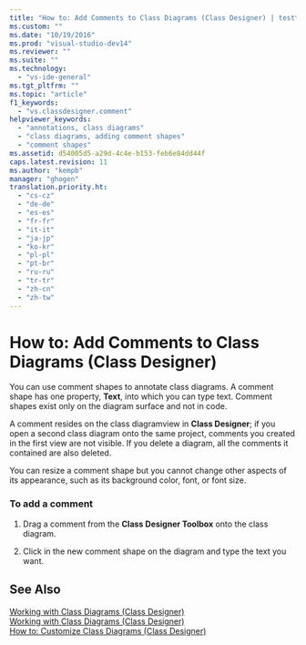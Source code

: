 ```yaml
---
title: "How to: Add Comments to Class Diagrams (Class Designer) | testtitle"
ms.custom: ""
ms.date: "10/19/2016"
ms.prod: "visual-studio-dev14"
ms.reviewer: ""
ms.suite: ""
ms.technology: 
  - "vs-ide-general"
ms.tgt_pltfrm: ""
ms.topic: "article"
f1_keywords: 
  - "vs.classdesigner.comment"
helpviewer_keywords: 
  - "annotations, class diagrams"
  - "class diagrams, adding comment shapes"
  - "comment shapes"
ms.assetid: d54005d5-a29d-4c4e-b153-feb6e84dd44f
caps.latest.revision: 11
ms.author: "kempb"
manager: "ghogen"
translation.priority.ht: 
  - "cs-cz"
  - "de-de"
  - "es-es"
  - "fr-fr"
  - "it-it"
  - "ja-jp"
  - "ko-kr"
  - "pl-pl"
  - "pt-br"
  - "ru-ru"
  - "tr-tr"
  - "zh-cn"
  - "zh-tw"
---
```

# How to: Add Comments to Class Diagrams (Class Designer)
You can use comment shapes to annotate class diagrams. A comment shape has one property, **Text**, into which you can type text. Comment shapes exist only on the diagram surface and not in code.  
  
 A comment resides on the class diagramview in **Class Designer**; if you open a second class diagram onto the same project, comments you created in the first view are not visible. If you delete a diagram, all the comments it contained are also deleted.  
  
 You can resize a comment shape but you cannot change other aspects of its appearance, such as its background color, font, or font size.  
  
### To add a comment  
  
1.  Drag a comment from the **Class Designer Toolbox** onto the class diagram.  
  
2.  Click in the new comment shape on the diagram and type the text you want.  
  
## See Also  
 [Working with Class Diagrams (Class Designer)](../ide/working-with-class-diagrams--class-designer-.md)   
 [Working with Class Diagrams (Class Designer)](../ide/working-with-class-diagrams--class-designer-.md)   
 [How to: Customize Class Diagrams (Class Designer)](../ide/how-to--customize-class-diagrams--class-designer-.md)